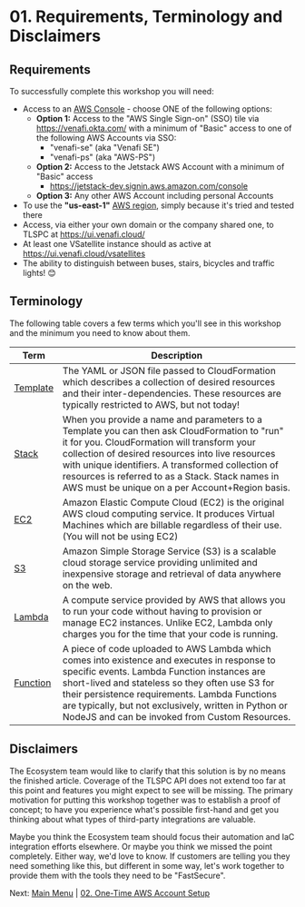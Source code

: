 # 01. Requirements, Terminology and Disclaimers

## Requirements

To successfully complete this workshop you will need:

- Access to an [AWS Console](https://aws.amazon.com/console/) - choose ONE of the following options:
  - **Option 1:** Access to the "AWS Single Sign-on" (SSO) tile via https://venafi.okta.com/ with a minimum of "Basic" access to one of the following AWS Accounts via SSO:
    - "venafi-se" (aka "Venafi SE")
    - "venafi-ps" (aka "AWS-PS")
  - **Option 2:** Access to the Jetstack AWS Account with a minimum of "Basic" access
    - https://jetstack-dev.signin.aws.amazon.com/console
  - **Option 3:** Any other AWS Account including personal Accounts
- To use the **"us-east-1"** [AWS region](https://aws.amazon.com/about-aws/global-infrastructure/regions_az/), simply because it's tried and tested there
- Access, via either your own domain or the company shared one, to TLSPC at https://ui.venafi.cloud/
- At least one VSatellite instance should as active at https://ui.venafi.cloud/vsatellites
- The ability to distinguish between buses, stairs, bicycles and traffic lights! 😊

## Terminology

The following table covers a few terms which you'll see in this workshop and the minimum you need to know about them.

| Term  | Description |
| - | - |
| [Template](https://docs.aws.amazon.com/AWSCloudFormation/latest/UserGuide/template-guide.html) | The YAML or JSON file passed to CloudFormation which describes a collection of desired resources and their inter-dependencies. These resources are typically restricted to AWS, but not today! |
| [Stack](https://docs.aws.amazon.com/AWSCloudFormation/latest/UserGuide/stacks.html) | When you provide a name and parameters to a Template you can then ask CloudFormation to "run" it for you. CloudFormation will transform your collection of desired resources into live resources with unique identifiers. A transformed collection of resources is referred to as a Stack. Stack names in AWS must be unique on a per Account+Region basis. |
| [EC2](https://aws.amazon.com/ec2) | Amazon Elastic Compute Cloud (EC2) is the original AWS cloud computing service. It produces Virtual Machines which are billable regardless of their use. (You will not be using EC2) |
| [S3](https://aws.amazon.com/s3) | Amazon Simple Storage Service (S3) is a scalable cloud storage service providing unlimited and inexpensive storage and retrieval of data anywhere on the web. |
| [Lambda](https://aws.amazon.com/lambda) | A compute service provided by AWS that allows you to run your code without having to provision or manage EC2 instances. Unlike EC2, Lambda only charges you for the time that your code is running. |
| [Function](https://docs.aws.amazon.com/lambda/latest/dg/gettingstarted-concepts.html#gettingstarted-concepts-function) | A piece of code uploaded to AWS Lambda which comes into existence and executes in response to specific events. Lambda Function instances are short-lived and stateless so they often use S3 for their persistence requirements. Lambda Functions are typically, but not exclusively, written in Python or NodeJS and can be invoked from Custom Resources. |

## Disclaimers

The Ecosystem team would like to clarify that this solution is by no means the finished article.
Coverage of the TLSPC API does not extend too far at this point and features you might expect to see will be missing.
The primary motivation for putting this workshop together was to establish a proof of concept; to have you experience what's possible first-hand and get you thinking about what types of third-party integrations are valuable.

Maybe you think the Ecosystem team should focus their automation and IaC integration efforts elsewhere.
Or maybe you think we missed the point completely.
Either way, we'd love to know.
If customers are telling you they need something like this, but different in some way, let's work together to provide them with the tools they need to be "FastSecure".

Next: [Main Menu](../README.md) | [02. One-Time AWS Account Setup](../02-one-time-aws-account-setup/README.md)